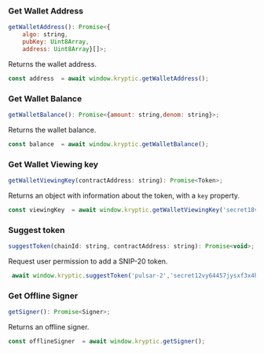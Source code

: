 ### Get Wallet Address
```javascript
getWalletAddress(): Promise<{
    algo: string,
    pubKey: Uint8Array,
    address: Uint8Array}[]>;
```
Returns the wallet address.

```javascript
const address  = await window.kryptic.getWalletAddress();
```

### Get Wallet Balance
```javascript
getWalletBalance(): Promise<{amount: string,denom: string}>;
```
Returns the wallet balance.

```javascript
const balance  = await window.kryptic.getWalletBalance();
```

### Get Wallet Viewing key
```javascript
getWalletViewingKey(contractAddress: string): Promise<Token>;
```
Returns an object with information about the token, with a `key` property.

```javascript
const viewingKey  = await window.kryptic.getWalletViewingKey('secret18vd8fpwxzck93qlwghaj6arh4p7c5n8978vsyg');
```

### Suggest token
```javascript
suggestToken(chainId: string, contractAddress: string): Promise<void>;
```
Request user permission to add a SNIP-20 token.

```javascript
 await window.kryptic.suggestToken('pulsar-2','secret12vy64457jysxf3x4hwr64425ztlauq98zchpgt');
```

### Get Offline Signer
```javascript
getSigner(): Promise<Signer>;
```
Returns an offline signer.

```javascript
const offlineSigner  = await window.kryptic.getSigner();
```


